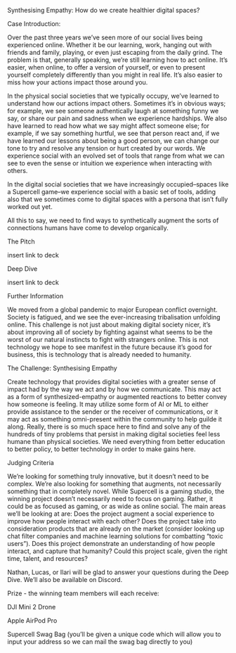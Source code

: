 Synthesising Empathy: How do we create healthier digital spaces?

Case Introduction:

Over the past three years we’ve seen more of our social lives being experienced online. Whether it be our learning, work, hanging out with friends and family, playing, or even just escaping from the daily grind. The problem is that, generally speaking, we’re still learning how to act online. It’s easier, when online, to offer a version of yourself, or even to present yourself completely differently than you might in real life. It’s also easier to miss how your actions impact those around you. 

In the physical social societies that we typically occupy, we’ve learned to understand how our actions impact others. Sometimes it’s in obvious ways; for example, we see someone authentically laugh at something funny we say, or share our pain and sadness when we experience hardships. We also have learned to read how what we say might affect someone else; for example, if we say something hurtful, we see that person react and, if we have learned our lessons about being a good person, we can change our tone to try and resolve any tension or hurt created by our words. We experience social with an evolved set of tools that range from what we can see to even the sense or intuition we experience when interacting with others. 

In the digital social societies that we have increasingly occupied–spaces like a Supercell game–we experience social with a basic set of tools, adding also that we sometimes come to digital spaces with a persona that isn’t fully worked out yet. 

All this to say, we need to find ways to synthetically augment the sorts of connections humans have come to develop organically.

The Pitch

insert link to deck

Deep Dive

insert link to deck

Further Information 

We moved from a global pandemic to major European conflict overnight. Society is fatigued, and we see the ever-increasing tribalisation unfolding online. This challenge is not just about making digital society nicer, it’s about improving all of society by fighting against what seems to be the worst of our natural instincts to fight with strangers online. This is not technology we hope to see manifest in the future because it’s good for business, this is technology that is already needed to humanity. 

The Challenge: Synthesising Empathy

Create technology that provides digital societies with a greater sense of impact had by the way we act and by how we communicate. This may act as a form of synthesized-empathy or augmented reactions to better convey how someone is feeling. It may utilize some form of AI or ML to either provide assistance to the sender or the receiver of communications, or it may act as something omni-present within the community to help guilde it along. Really, there is so much space here to find and solve any of the hundreds of tiny problems that persist in making digital societies feel less humane than physical societies. We need everything from better education to better policy, to better technology in order to make gains here. 

Judging Criteria

We’re looking for something truly innovative, but it doesn’t need to be complex. We’re also looking for something that augments, not necessarily something that in completely novel. While Supercell is a gaming studio, the winning project doesn’t necessarily need to focus on gaming. Rather, it could be as focused as gaming, or as wide as online social. The main areas we’ll be looking at are:
Does the project augment a social experience to improve how people interact with each other?
Does the project take into consideration products that are already on the market (consider looking up chat filter companies and machine learning solutions for combatting “toxic users”).
Does this project demonstrate an understanding of how people interact, and capture that humanity?
Could this project scale, given the right time, talent, and resources?

Nathan, Lucas, or Ilari will be glad to answer your questions during the Deep Dive. We’ll also be available on Discord.

Prize - the winning team members will each receive:

DJI Mini 2 Drone

Apple AirPod Pro

Supercell Swag Bag (you’ll be given a unique code which will allow you to input your address so we can mail the swag bag directly to you)
